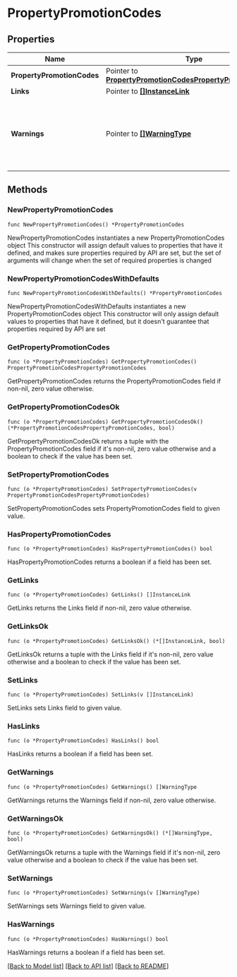 # PropertyPromotionCodes

## Properties

Name | Type | Description | Notes
------------ | ------------- | ------------- | -------------
**PropertyPromotionCodes** | Pointer to [**PropertyPromotionCodesPropertyPromotionCodes**](PropertyPromotionCodesPropertyPromotionCodes.md) |  | [optional] 
**Links** | Pointer to [**[]InstanceLink**](InstanceLink.md) |  | [optional] 
**Warnings** | Pointer to [**[]WarningType**](WarningType.md) | Used in conjunction with the Success element to define a business error. | [optional] 

## Methods

### NewPropertyPromotionCodes

`func NewPropertyPromotionCodes() *PropertyPromotionCodes`

NewPropertyPromotionCodes instantiates a new PropertyPromotionCodes object
This constructor will assign default values to properties that have it defined,
and makes sure properties required by API are set, but the set of arguments
will change when the set of required properties is changed

### NewPropertyPromotionCodesWithDefaults

`func NewPropertyPromotionCodesWithDefaults() *PropertyPromotionCodes`

NewPropertyPromotionCodesWithDefaults instantiates a new PropertyPromotionCodes object
This constructor will only assign default values to properties that have it defined,
but it doesn't guarantee that properties required by API are set

### GetPropertyPromotionCodes

`func (o *PropertyPromotionCodes) GetPropertyPromotionCodes() PropertyPromotionCodesPropertyPromotionCodes`

GetPropertyPromotionCodes returns the PropertyPromotionCodes field if non-nil, zero value otherwise.

### GetPropertyPromotionCodesOk

`func (o *PropertyPromotionCodes) GetPropertyPromotionCodesOk() (*PropertyPromotionCodesPropertyPromotionCodes, bool)`

GetPropertyPromotionCodesOk returns a tuple with the PropertyPromotionCodes field if it's non-nil, zero value otherwise
and a boolean to check if the value has been set.

### SetPropertyPromotionCodes

`func (o *PropertyPromotionCodes) SetPropertyPromotionCodes(v PropertyPromotionCodesPropertyPromotionCodes)`

SetPropertyPromotionCodes sets PropertyPromotionCodes field to given value.

### HasPropertyPromotionCodes

`func (o *PropertyPromotionCodes) HasPropertyPromotionCodes() bool`

HasPropertyPromotionCodes returns a boolean if a field has been set.

### GetLinks

`func (o *PropertyPromotionCodes) GetLinks() []InstanceLink`

GetLinks returns the Links field if non-nil, zero value otherwise.

### GetLinksOk

`func (o *PropertyPromotionCodes) GetLinksOk() (*[]InstanceLink, bool)`

GetLinksOk returns a tuple with the Links field if it's non-nil, zero value otherwise
and a boolean to check if the value has been set.

### SetLinks

`func (o *PropertyPromotionCodes) SetLinks(v []InstanceLink)`

SetLinks sets Links field to given value.

### HasLinks

`func (o *PropertyPromotionCodes) HasLinks() bool`

HasLinks returns a boolean if a field has been set.

### GetWarnings

`func (o *PropertyPromotionCodes) GetWarnings() []WarningType`

GetWarnings returns the Warnings field if non-nil, zero value otherwise.

### GetWarningsOk

`func (o *PropertyPromotionCodes) GetWarningsOk() (*[]WarningType, bool)`

GetWarningsOk returns a tuple with the Warnings field if it's non-nil, zero value otherwise
and a boolean to check if the value has been set.

### SetWarnings

`func (o *PropertyPromotionCodes) SetWarnings(v []WarningType)`

SetWarnings sets Warnings field to given value.

### HasWarnings

`func (o *PropertyPromotionCodes) HasWarnings() bool`

HasWarnings returns a boolean if a field has been set.


[[Back to Model list]](../README.md#documentation-for-models) [[Back to API list]](../README.md#documentation-for-api-endpoints) [[Back to README]](../README.md)



